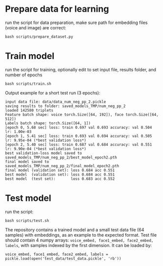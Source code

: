 # Prepare data for learning
run the script for data preparation, make sure path for embedding files (voice and image) are correct:
```
bash scripts/prepare_dataset.py
```

# Train model
run the script for training, optionally edit to set input file, results folder, and number of epochs
```
bash scripts/train.sh
```

Output example for a short test run (3 epochs):
```
input data file: data/data_num_neg_pp_2.pickle
saving results to folder: saved_models_TMP/num_neg_pp_2
loaded 142580 triplets
Feature batch shape: voice torch.Size([64, 192]), face torch.Size([64, 512])
Labels batch shape: torch.Size([64, 1])
[epoch 0, 5.68 sec] loss: train 0.697 val 0.693 accuracy: val 0.504 lr: 1.00e-03 
[epoch 1, 5.41 sec] loss: train 0.693 val 0.694 accuracy: val 0.505 lr: 9.95e-04 (*best validation loss*)
[epoch 2, 5.40 sec] loss: train 0.687 val 0.684 accuracy: val 0.551 lr: 9.90e-04 (*best validation loss*)
best validation-loss model saved to saved_models_TMP/num_neg_pp_2/best_model_epoch2.pth
final model saved to saved_models_TMP/num_neg_pp_2/final_model_epoch2.pth
final model (validation set): loss 0.684 acc 0.551
best model  (validation set): loss 0.684 acc 0.551
best model  (test set):       loss 0.683 acc 0.552
```

# Test model
run the script:
```
bash scripts/test.sh
```
The repository contains a trained model and a small test data file (64 samples) with embeddings, as an example to the expected format. 
Test file should contain 4 numpy arrays: `voice_embed, face1_embed, face2_embed, labels`, with samples indexed by the first dimension.
It can be loaded by:
```
voice_embed, face1_embed, face2_embed, labels = pickle.load(open('test_data/test_data.pickle', 'rb'))
```
